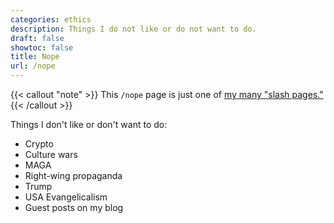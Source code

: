```yaml
---
categories: ethics
description: Things I do not like or do not want to do.
draft: false
showtoc: false
title: Nope
url: /nope
---
```


{{< callout "note" >}}
This `/nope` page is just one of [my many "slash pages."](/slashes)
{{< /callout >}}

Things I don't like or don't want to do:

- Crypto
- Culture wars
- MAGA
- Right-wing propaganda
- Trump
- USA Evangelicalism
- Guest posts on my blog
